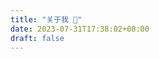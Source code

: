 ```yaml
---
title: "关于我 👋"
date: 2023-07-31T17:38:02+08:00
draft: false
---
```


<!-- ```python
class Me:
    def __init__(self):
        self.name = "霍禹铭"
        self.born_year = 2002
        self.MBTI = "INFP-T"
        self.hometown = "天津"
        self.current_location = "英国布里斯托"
        self.current_university = "布里斯托大学"
``` -->